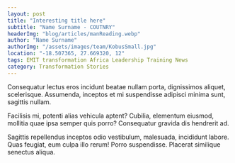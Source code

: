 ```yaml
---
layout: post
title: "Interesting title here"
subtitle: "Name Surname - COUTNRY"
headerImg: "blog/articles/manReading.webp"
author: "Name Surname"
authorImg: "/assets/images/team/KobusSmall.jpg"
location: "-18.507365, 27.669320, 12"
tags: EMIT transformation Africa Leadership Training News
category: Transformation Stories
---
```


Consequatur lectus eros incidunt beatae nullam porta, dignissimos aliquet, scelerisque. Assumenda, inceptos et mi suspendisse adipisci minima sunt, sagittis nullam.

Facilisis mi, potenti alias vehicula aptent? Cubilia, elementum eiusmod, mollitia quae ipsa semper quis porro? Consequatur gravida dis hendrerit ad.

Sagittis repellendus inceptos odio vestibulum, malesuada, incididunt labore. Quas feugiat, eum culpa illo rerum! Porro suspendisse. Placerat similique senectus aliqua.